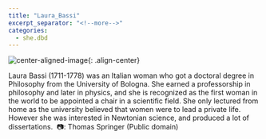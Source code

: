 ```yaml
---
title: "Laura_Bassi"
excerpt_separator: "<!--more-->"
categories:
  - she.dbd
---
```



![center-aligned-image](https://cdn.pixabay.com/photo/2020/10/26/16/56/man-5687861_1280.png){: .align-center}

Laura Bassi (1711-1778) was an Italian woman who got a doctoral degree in Philosophy from the University of Bologna. She earned a professorship in philosophy and later in physics, and she is recognized as the first woman in the world to be appointed a chair in a scientific field. She only lectured from home as the university believed that women were to lead a private life. However she was interested in Newtonian science, and produced a lot of dissertations.⁠
⁠
📷: Thomas Springer (Public domain)⁠
